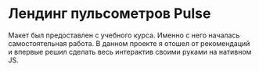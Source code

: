 # Лендинг пульсометров Pulse
Макет был предоставлен с учебного курса. Именно с него началась самостоятельная работа.
В данном проекте я отошел от рекомендаций и впервые решил сделать весь интерактив своими руками на нативном JS.
